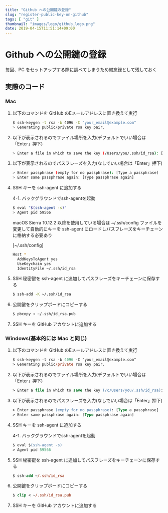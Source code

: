```yaml
---
title: "Github への公開鍵の登録"
slug: "register-public-key-on-github"
tags: [ "git" ]
thumbnail: "images/logo/github_logo.png"
date: 2019-04-15T11:51:14+09:00
---
```


# Github への公開鍵の登録

毎回、PC をセットアップする際に調べてしまうため備忘録として残しておく

## 実際のコード

### Mac

1. 以下のコマンドを GitHub のEメールアドレスに置き換えて実行

    ```bash
    $ ssh-keygen -t rsa -b 4096 -C "your_email@example.com"
    > Generating public/private rsa key pair.
    ```

2. 以下が表示されるのでファイル場所を入力(デフォルトでいい場合は「Enter」押下)

    ```bash
   > Enter a file in which to save the key (/Users/you/.ssh/id_rsa): [Press enter]
   ```

3. 以下が表示されるのでパスフレーズを入力(なしでいい場合は「Enter」押下)

    ```bash
    > Enter passphrase (empty for no passphrase): [Type a passphrase]
    > Enter same passphrase again: [Type passphrase again]
   ```

4. SSH キーを ssh-agent に追加する

    4-1. バックグラウンドでssh-agentを起動

    ```bash
    $ eval "$(ssh-agent -s)"
    > Agent pid 59566
    ```

    macOS Sierra 10.12.2 以降を使用している場合は ~/.ssh/config ファイルを変更して自動的にキーを ssh-agent にロードしパスフレーズをキーチェーンに格納する必要あり

    [~/.ssh/config]

    ```bash
    Host *
      AddKeysToAgent yes
      UseKeychain yes
      IdentityFile ~/.ssh/id_rsa
    ```

5. SSH 秘密鍵を ssh-agent に追加してパスフレーズをキーチェーンに保存する

    ```bash
    $ ssh-add -K ~/.ssh/id_rsa
    ```

6. 公開鍵をクリップボードにコピーする

    ```bash
    $ pbcopy < ~/.ssh/id_rsa.pub
    ```

7. SSH キーを GitHub アカウントに追加する

### Windows(基本的には Mac と同じ)

1. 以下のコマンドを GitHub のEメールアドレスに置き換えて実行

    ```ps
    $ ssh-keygen -t rsa -b 4096 -C "your_email@example.com"
    > Generating public/private rsa key pair.
    ```

2. 以下が表示されるのでファイル場所を入力(デフォルトでいい場合は「Enter」押下)

    ```ps
   > Enter a file in which to save the key (/c/Users/you/.ssh/id_rsa):[Press enter]
   ```

3. 以下が表示されるのでパスフレーズを入力(なしでいい場合は「Enter」押下)

    ```ps
    > Enter passphrase (empty for no passphrase): [Type a passphrase]
    > Enter same passphrase again: [Type passphrase again]
    ```

4. SSH キーを ssh-agent に追加する

    4-1. バックグラウンドでssh-agentを起動

    ```ps
    $ eval $(ssh-agent -s)
    > Agent pid 59566
    ```

5. SSH 秘密鍵を ssh-agent に追加してパスフレーズをキーチェーンに保存する

    ```ps
    $ ssh-add ~/.ssh/id_rsa
    ```

6. 公開鍵をクリップボードにコピーする

    ```ps
    $ clip < ~/.ssh/id_rsa.pub
    ```

7. SSH キーを GitHub アカウントに追加する
